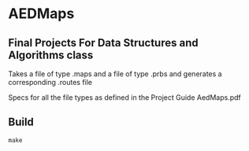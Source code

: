 # AEDMaps
## Final Projects For Data Structures and Algorithms class

Takes a file of type .maps and a file of type .prbs and generates a corresponding .routes file

Specs for all the file types as defined in the Project Guide AedMaps.pdf

## Build
```
make
```